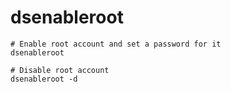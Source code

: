 # dsenableroot

```shell
# Enable root account and set a password for it
dsenableroot

# Disable root account
dsenableroot -d
```
